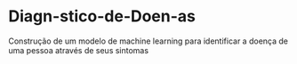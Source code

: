 # Diagn-stico-de-Doen-as
Construção de um modelo de machine learning para identificar a doença de uma pessoa através de seus sintomas
